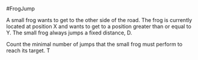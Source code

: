#FrogJump

A small frog wants to get to the other side of the road. The frog is currently located at position X and wants to get to a position greater than or equal to Y. The small frog always jumps a fixed distance, D.

Count the minimal number of jumps that the small frog must perform to reach its target. T

